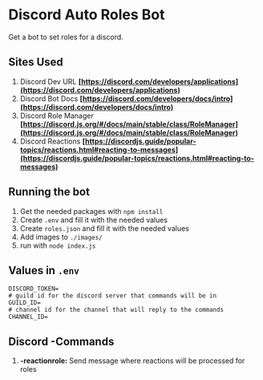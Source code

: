 # Discord Auto Roles Bot
Get a bot to set roles for a discord.

## Sites Used
1. Discord Dev URL **[https://discord.com/developers/applications](https://discord.com/developers/applications)**
2. Discord Bot Docs **[https://discord.com/developers/docs/intro](https://discord.com/developers/docs/intro)**
3. Discord Role Manager **[https://discord.js.org/#/docs/main/stable/class/RoleManager](https://discord.js.org/#/docs/main/stable/class/RoleManager)**
4. Discord Reactions **[https://discordjs.guide/popular-topics/reactions.html#reacting-to-messages](https://discordjs.guide/popular-topics/reactions.html#reacting-to-messages)**

## Running the bot
1. Get the needed packages with `npm install`
2. Create `.env` and fill it with the needed values
3. Create `roles.json` and fill it with the needed values
4. Add images to `./images/`
5. run with `node index.js`

## Values in `.env`
```
DISCORD_TOKEN=
# guild id for the discord server that commands will be in
GUILD_ID=
# channel id for the channel that will reply to the commands
CHANNEL_ID=
```

## Discord -Commands
1. **-reactionrole:** Send message where reactions will be processed for roles